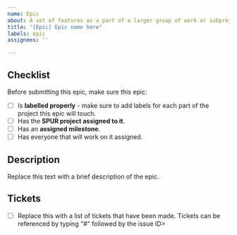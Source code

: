 ```yaml
---
name: Epic
about: A set of features as a part of a larger group of work or subproject.
title: "[Epic] Epic name here"
labels: epic
assignees: ''

---
```


## Checklist
Before submitting this epic, make sure this epic:
- [ ] Is **labelled properly** - make sure to add labels for each part of the project this epic will touch.
- [ ] Has the **SPUR project assigned to it**.
- [ ] Has an **assigned milestone**.
- [ ] Has everyone that will work on it assigned. 

## Description
Replace this text with a brief description of the epic.

## Tickets
- [ ] Replace this with a list of tickets that have been made. Tickets can be referenced by typing "#" followed by the issue ID>
